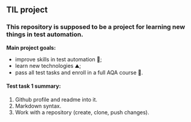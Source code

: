 ## TIL project
### This repository is supposed to be a project for learning new things in test automation.
**Main project goals:**
* improve skills in test automation :rocket:;
* learn new technologies :mountain:;
* pass all test tasks and enroll in a full AQA course :muscle:. 

#### Test task 1 summary:
1. Github profile and readme into it.
2. Markdown syntax.
3. Work with a repository (create, clone, push changes).
